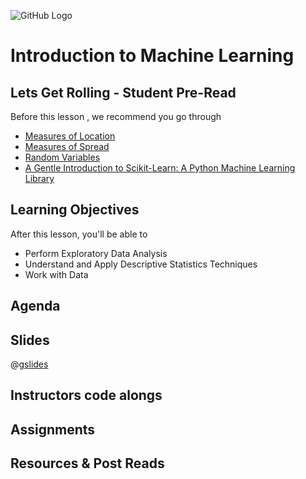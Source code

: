 ![GitHub Logo](https://s3.ap-south-1.amazonaws.com/greyatom-social/GreyAtom-logo.png)

# Introduction to Machine Learning

## Lets Get Rolling - Student Pre-Read
Before this lesson , we recommend you go through

*  [Measures of Location](http://www.itl.nist.gov/div898/handbook/eda/section3/eda351.htm)
*  [Measures of Spread](http://www.abs.gov.au/websitedbs/a3121120.nsf/home/statistical+language+-+measures+of+spread)
*  [Random Variables](https://en.wikipedia.org/wiki/Random_variable)
*  [A Gentle Introduction to Scikit-Learn: A Python Machine Learning Library](http://machinelearningmastery.com/a-gentle-introduction-to-scikit-learn-a-python-machine-learning-library/)


## Learning Objectives 

After this lesson, you'll be able to 

* Perform Exploratory Data Analysis
* Understand and Apply Descriptive Statistics Techniques
* Work with Data 


## Agenda


## Slides

@[gslides](12MfGuRbSPV-Hgtpn1Xmd8GGvwgwbwVSp8Gx1NVKH1Mk)

## Instructors code alongs



## Assignments 




## Resources & Post Reads
